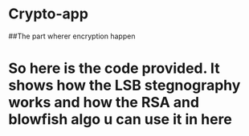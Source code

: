 # Crypto-app

##The part wherer encryption happen
# So here is the code provided. It shows how the LSB stegnography works and how the RSA and blowfish algo u can use it in here
